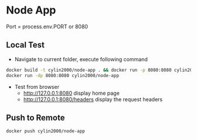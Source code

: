 # Node App

Port = process.env.PORT or 8080

## Local Test
- Navigate to current folder, execute following command
```bash
docker build -t cylin2000/node-app . && docker run -p 8080:8080 cylin2000/node-app
docker run -dp 8080:8080 cylin2000/node-app
```

- Test from browser 
  - http://127.0.0.1:8080 display home page
  - http://127.0.0.1:8080/headers display the request headers

## Push to Remote
```bash
docker push cylin2000/node-app
```